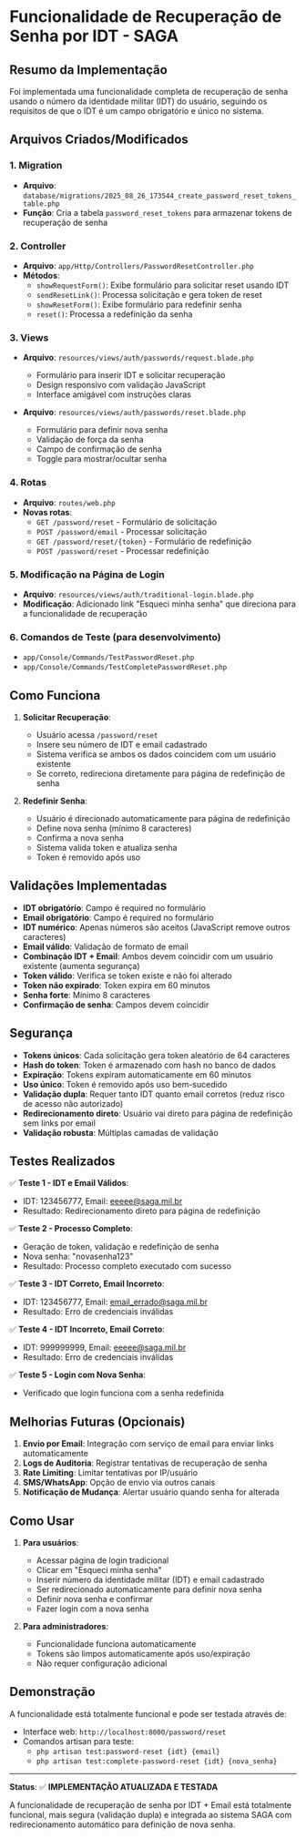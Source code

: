 # Funcionalidade de Recuperação de Senha por IDT - SAGA

## Resumo da Implementação

Foi implementada uma funcionalidade completa de recuperação de senha usando o número da identidade militar (IDT) do usuário, seguindo os requisitos de que o IDT é um campo obrigatório e único no sistema.

## Arquivos Criados/Modificados

### 1. Migration
- **Arquivo**: `database/migrations/2025_08_26_173544_create_password_reset_tokens_table.php`
- **Função**: Cria a tabela `password_reset_tokens` para armazenar tokens de recuperação de senha

### 2. Controller
- **Arquivo**: `app/Http/Controllers/PasswordResetController.php`
- **Métodos**:
  - `showRequestForm()`: Exibe formulário para solicitar reset usando IDT
  - `sendResetLink()`: Processa solicitação e gera token de reset
  - `showResetForm()`: Exibe formulário para redefinir senha
  - `reset()`: Processa a redefinição da senha

### 3. Views
- **Arquivo**: `resources/views/auth/passwords/request.blade.php`
  - Formulário para inserir IDT e solicitar recuperação
  - Design responsivo com validação JavaScript
  - Interface amigável com instruções claras

- **Arquivo**: `resources/views/auth/passwords/reset.blade.php`
  - Formulário para definir nova senha
  - Validação de força da senha
  - Campo de confirmação de senha
  - Toggle para mostrar/ocultar senha

### 4. Rotas
- **Arquivo**: `routes/web.php`
- **Novas rotas**:
  - `GET /password/reset` - Formulário de solicitação
  - `POST /password/email` - Processar solicitação
  - `GET /password/reset/{token}` - Formulário de redefinição
  - `POST /password/reset` - Processar redefinição

### 5. Modificação na Página de Login
- **Arquivo**: `resources/views/auth/traditional-login.blade.php`
- **Modificação**: Adicionado link "Esqueci minha senha" que direciona para a funcionalidade de recuperação

### 6. Comandos de Teste (para desenvolvimento)
- `app/Console/Commands/TestPasswordReset.php`
- `app/Console/Commands/TestCompletePasswordReset.php`

## Como Funciona

1. **Solicitar Recuperação**:
   - Usuário acessa `/password/reset`
   - Insere seu número de IDT e email cadastrado
   - Sistema verifica se ambos os dados coincidem com um usuário existente
   - Se correto, redireciona diretamente para página de redefinição de senha

2. **Redefinir Senha**:
   - Usuário é direcionado automaticamente para página de redefinição
   - Define nova senha (mínimo 8 caracteres)
   - Confirma a nova senha
   - Sistema valida token e atualiza senha
   - Token é removido após uso

## Validações Implementadas

- **IDT obrigatório**: Campo é required no formulário
- **Email obrigatório**: Campo é required no formulário
- **IDT numérico**: Apenas números são aceitos (JavaScript remove outros caracteres)
- **Email válido**: Validação de formato de email
- **Combinação IDT + Email**: Ambos devem coincidir com um usuário existente (aumenta segurança)
- **Token válido**: Verifica se token existe e não foi alterado
- **Token não expirado**: Token expira em 60 minutos
- **Senha forte**: Mínimo 8 caracteres
- **Confirmação de senha**: Campos devem coincidir

## Segurança

- **Tokens únicos**: Cada solicitação gera token aleatório de 64 caracteres
- **Hash do token**: Token é armazenado com hash no banco de dados
- **Expiração**: Tokens expiram automaticamente em 60 minutos
- **Uso único**: Token é removido após uso bem-sucedido
- **Validação dupla**: Requer tanto IDT quanto email corretos (reduz risco de acesso não autorizado)
- **Redirecionamento direto**: Usuário vai direto para página de redefinição sem links por email
- **Validação robusta**: Múltiplas camadas de validação

## Testes Realizados

✅ **Teste 1 - IDT e Email Válidos**: 
- IDT: 123456777, Email: eeeee@saga.mil.br
- Resultado: Redirecionamento direto para página de redefinição

✅ **Teste 2 - Processo Completo**: 
- Geração de token, validação e redefinição de senha
- Nova senha: "novasenha123"
- Resultado: Processo completo executado com sucesso

✅ **Teste 3 - IDT Correto, Email Incorreto**: 
- IDT: 123456777, Email: email_errado@saga.mil.br
- Resultado: Erro de credenciais inválidas

✅ **Teste 4 - IDT Incorreto, Email Correto**: 
- IDT: 999999999, Email: eeeee@saga.mil.br
- Resultado: Erro de credenciais inválidas

✅ **Teste 5 - Login com Nova Senha**: 
- Verificado que login funciona com a senha redefinida

## Melhorias Futuras (Opcionais)

1. **Envio por Email**: Integração com serviço de email para enviar links automaticamente
2. **Logs de Auditoria**: Registrar tentativas de recuperação de senha
3. **Rate Limiting**: Limitar tentativas por IP/usuário
4. **SMS/WhatsApp**: Opção de envio via outros canais
5. **Notificação de Mudança**: Alertar usuário quando senha for alterada

## Como Usar

1. **Para usuários**:
   - Acessar página de login tradicional
   - Clicar em "Esqueci minha senha"
   - Inserir número da identidade militar (IDT) e email cadastrado
   - Ser redirecionado automaticamente para definir nova senha
   - Definir nova senha e confirmar
   - Fazer login com a nova senha

2. **Para administradores**:
   - Funcionalidade funciona automaticamente
   - Tokens são limpos automaticamente após uso/expiração
   - Não requer configuração adicional

## Demonstração

A funcionalidade está totalmente funcional e pode ser testada através de:
- Interface web: `http://localhost:8000/password/reset`
- Comandos artisan para teste: 
  - `php artisan test:password-reset {idt} {email}`
  - `php artisan test:complete-password-reset {idt} {nova_senha}`

---

**Status**: ✅ **IMPLEMENTAÇÃO ATUALIZADA E TESTADA**

A funcionalidade de recuperação de senha por IDT + Email está totalmente funcional, mais segura (validação dupla) e integrada ao sistema SAGA com redirecionamento automático para definição de nova senha.
